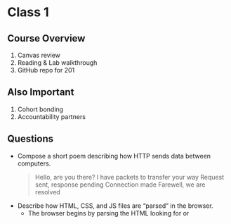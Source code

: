 # Class 1

## Course Overview

1. Canvas review
2. Reading & Lab walkthrough
3. GitHub repo for 201

## Also Important

1. Cohort bonding
2. Accountability partners

## Questions

* Compose a short poem describing how HTTP sends data between computers.
    > Hello, are you there?
    > I have packets to transfer your way
    > Request sent, response pending
    > Connection made
    > Farewell, we are resolved
* Describe how HTML, CSS, and JS files are “parsed” in the browser.
    * The browser begins by parsing the HTML looking for <link> or <script> components. The components specifiy the next actions to execute such as CSS or JavaScript. Once the CSS and JavaScript elements are parsed, the info will render to the screen. 
* How can you find images to add to a Website?
    * There are many options to search online for images or add your own images as files to use on a website. The images can be added to an images file folder or image links can be referenced within your index.html file. 
* How do you create a String vs a Number in JavaScript? 
    * Srings are created by added a single or double quote around the value in JavaScript. 
* What is a Variable and why are they important in JavaScript?
    * Variables can be set once and used multiple times within JavaScript
* What is an HTML attribute?
    * Attributes contain information about the HTML element that you don't want to appear in the actual content. An example of an attribute is assigning a class for ease of identification. 
* Describe the Anatomy of an HTMl element.
    * The HTML element begins with an opening tag, attribute if assigned, the content to appear on the rendered web page and ends with a closing tag. 
* What is the Difference between <article> and <section> element tags?
    *The <section> tag defines a section in a document.	The <article> tag specifies independent, self-contained content.
    * From *Stack Overflow*, <article> is related to <section> , but is distinctly different. Whereas <section> is for grouping distinct sections of content or functionality, <article> is for containing related individual standalone pieces of content, such as individual blog posts, videos, images or news items.
* What Elements does a “typical” website include?
    * Elements included in a typical website inclue: headers, navigation, body content including images and links. 
* How does metadata influence Search Engine Optimization?
    * Metadata provides data about your web page to search engines. Metadata details provide information about your content.
* How is the <meta> HTML tag used when specifying metadata?
    *The <meta> tag defines metadata about an HTML document. Metadata is data (information) about data. <meta> tags always go inside the <head> element, and are typically used to specify character set, page description, keywords, author of the document, and viewport settings. [Source:](https://www.w3schools.com/tags/tag_meta.asp#:~:text=The%20tag%20defines%20metadata,the%20document%2C%20and%20viewport%20settings.)

## How to start to design a Website.

* What is the first step to designing a Website?
    * Drafting what the webpage will look like or drawing a wireframe.
* What is the most important question to answer when designing a Website?
    * What problem are we trying to solve? How will the user interact with the website?

## Semantics

* Why should you use an <h1> element over a <span> element to display a top level heading?
    * The H1 heading is used by search engines to know what content to expect on your page.
* What are the benefits of using semantic tags in our HTML?
    * According to the W3C: "A semantic Web allows data to be shared and reused across applications, enterprises, and communities."
* What is JavaScript?
    * JavaScript is a text based programming language that makes web pages interactive. 
* Describe 2 things that require JavaScript in the Browser?
    * JavaScript makes web pages interactive. A user prompt for information or the ability to change a mouse from pointer to finger emoji both require JavaScript.
* How can you add JavaScript to an HTML document?
    * With the script tag and source of the JavaScript file. Or add JavaScript directly in the body element. 